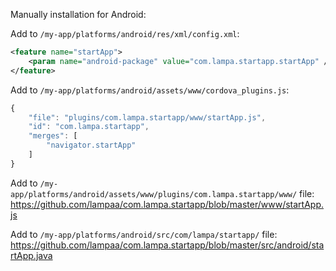 Manually installation for Android:

Add to ```/my-app/platforms/android/res/xml/config.xml```:
```xml
<feature name="startApp">
	<param name="android-package" value="com.lampa.startapp.startApp" />
</feature>
```
Add to ```/my-app/platforms/android/assets/www/cordova_plugins.js```:
```javascript
{
	"file": "plugins/com.lampa.startapp/www/startApp.js",
	"id": "com.lampa.startapp",
	"merges": [
		"navigator.startApp"
	]
}
```
Add to ```/my-app/platforms/android/assets/www/plugins/com.lampa.startapp/www/``` file:
https://github.com/lampaa/com.lampa.startapp/blob/master/www/startApp.js

Add to ```/my-app/platforms/android/src/com/lampa/startapp/``` file:
https://github.com/lampaa/com.lampa.startapp/blob/master/src/android/startApp.java
